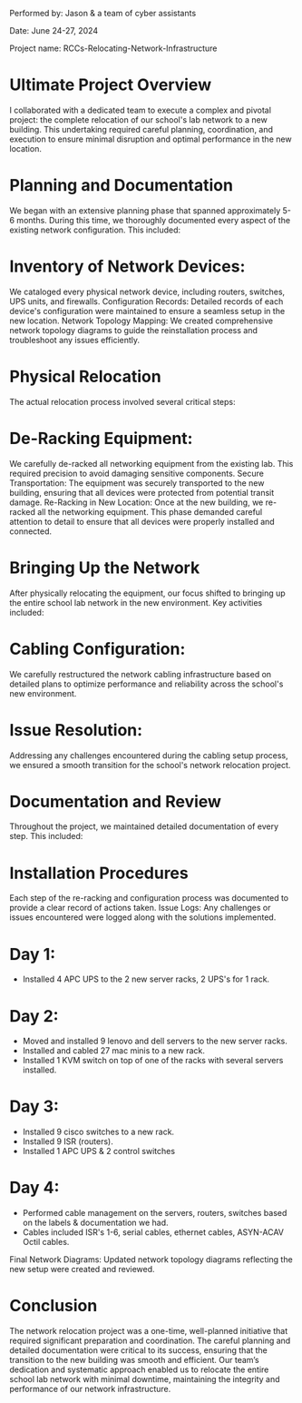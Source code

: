 Performed by: Jason & a team of cyber assistants

Date: June 24-27, 2024

Project name: RCCs-Relocating-Network-Infrastructure


# Ultimate Project Overview
I collaborated with a dedicated team to execute a complex and pivotal project: the complete relocation of our school's lab network to a new building. 
This undertaking required careful planning, coordination, and execution to ensure minimal disruption and optimal performance in the new location.

# Planning and Documentation
We began with an extensive planning phase that spanned approximately 5-6 months. During this time, we thoroughly documented every aspect of the existing network configuration. This included:

# Inventory of Network Devices: 
We cataloged every physical network device, including routers, switches, UPS units, and firewalls.
Configuration Records: Detailed records of each device's configuration were maintained to ensure a seamless setup in the new location.
Network Topology Mapping: We created comprehensive network topology diagrams to guide the reinstallation process and troubleshoot any issues efficiently.

# Physical Relocation
The actual relocation process involved several critical steps:

# De-Racking Equipment: 
We carefully de-racked all networking equipment from the existing lab. This required precision to avoid damaging sensitive components.
Secure Transportation: The equipment was securely transported to the new building, ensuring that all devices were protected from potential transit damage.
Re-Racking in New Location: Once at the new building, we re-racked all the networking equipment. This phase demanded careful attention to detail to ensure that all devices were properly installed and connected.

# Bringing Up the Network
After physically relocating the equipment, our focus shifted to bringing up the entire school lab network in the new environment. Key activities included:

# Cabling Configuration: 
We carefully restructured the network cabling infrastructure based on detailed plans to optimize performance and reliability across the school's new environment.

# Issue Resolution: 
Addressing any challenges encountered during the cabling setup process, we ensured a smooth transition for the school's network relocation project.

# Documentation and Review
Throughout the project, we maintained detailed documentation of every step. This included:

# Installation Procedures
Each step of the re-racking and configuration process was documented to provide a clear record of actions taken.
Issue Logs: Any challenges or issues encountered were logged along with the solutions implemented.

# Day 1:
- Installed 4 APC UPS to the 2 new server racks, 2 UPS's for 1 rack.

# Day 2:
- Moved and installed 9 lenovo and dell servers to the new server racks.
- Installed and cabled 27 mac minis to a new rack.
- Installed 1 KVM switch on top of one of the racks with several servers installed.

# Day 3: 
- Installed 9 cisco switches to a new rack.
- Installed 9 ISR (routers).
- Installed 1 APC UPS & 2 control switches

# Day 4:
- Performed cable management on the servers, routers, switches based on the labels & documentation we had.
- Cables included ISR's 1-6, serial cables, ethernet cables, ASYN-ACAV Octil cables.


Final Network Diagrams: Updated network topology diagrams reflecting the new setup were created and reviewed.

# Conclusion
The network relocation project was a one-time, well-planned initiative that required significant preparation and coordination. 
The careful planning and detailed documentation were critical to its success, ensuring that the transition to the new building was smooth and efficient. 
Our team’s dedication and systematic approach enabled us to relocate the entire school lab network with minimal downtime, maintaining the integrity and performance of our network infrastructure.
